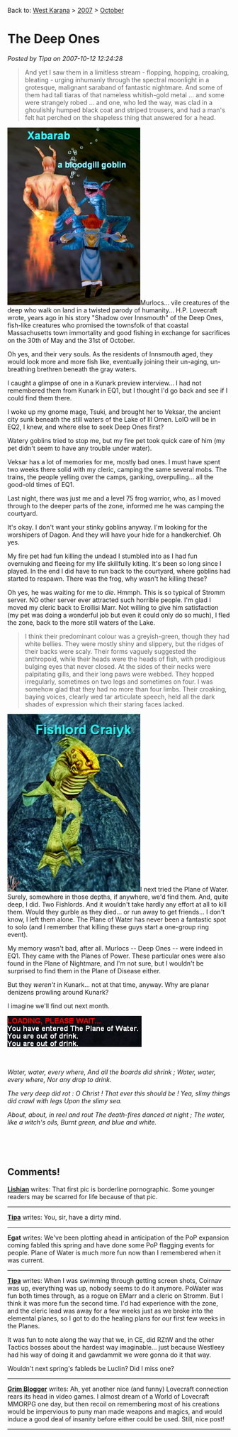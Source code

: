Back to: [West Karana](/posts/westkarana.md) > [2007](/posts/2007/westkarana.md) > [October](./westkarana.md)
# The Deep Ones

*Posted by Tipa on 2007-10-12 12:24:28*



> And yet I saw them in a limitless stream - flopping, hopping, croaking, bleating - urging inhumanly through the spectral moonlight in a grotesque, malignant saraband of fantastic nightmare. And some of them had tall tiaras of that nameless whitish-gold metal ... and some were strangely robed ... and one, who led the way, was clad in a ghoulishly humped black coat and striped trousers, and had a man's felt hat perched on the shapeless thing that answered for a head.


![](../../../uploads/2007/10/goblin.jpg)Murlocs... vile creatures of the deep who walk on land in a twisted parody of humanity... H.P. Lovecraft wrote, years ago in his story "Shadow over Innsmouth" of the Deep Ones, fish-like creatures who promised the townsfolk of that coastal Massachusetts town immortality and good fishing in exchange for sacrifices on the 30th of May and the 31st of October.

Oh yes, and their very souls. As the residents of Innsmouth aged, they would look more and more fish like, eventually joining their un-aging, un-breathing brethren beneath the gray waters.

I caught a glimpse of one in a Kunark preview interview... I had not remembered them from Kunark in EQ1, but I thought I'd go back and see if I could find them there.

I woke up my gnome mage, Tsuki, and brought her to Veksar, the ancient city sunk beneath the still waters of the Lake of Ill Omen. LoIO will be in EQ2, I knew, and where else to seek Deep Ones first?

Watery goblins tried to stop me, but my fire pet took quick care of him (my pet didn't seem to have any trouble under water).

Veksar has a lot of memories for me, mostly bad ones. I must have spent two weeks there solid with my cleric, camping the same several mobs. The trains, the people yelling over the camps, ganking, overpulling... all the good-old times of EQ1.

Last night, there was just me and a level 75 frog warrior, who, as I moved through to the deeper parts of the zone, informed me he was camping the courtyard.

It's okay. I don't want your stinky goblins anyway. I'm looking for the worshipers of Dagon. And they will have your hide for a handkerchief. Oh yes.

My fire pet had fun killing the undead I stumbled into as I had fun overnuking and fleeing for my life skillfully kiting. It's been so long since I played. In the end I did have to run back to the courtyard, where goblins had started to respawn. There was the frog, why wasn't he killing these?

Oh yes, he was waiting for me to *die*. Hmmph. This is so typical of Stromm server. NO other server ever attracted such horrible people. I'm glad I moved my cleric back to Erollisi Marr. Not willing to give him satisfaction (my pet was doing a wonderful job but even it could only do so much), I fled the zone, back to the more still waters of the Lake.

> I think their predominant colour was a greyish-green, though they had white bellies. They were mostly shiny and slippery, but the ridges of their backs were scaly. Their forms vaguely suggested the anthropoid, while their heads were the heads of fish, with prodigious bulging eyes that never closed. At the sides of their necks were palpitating gills, and their long paws were webbed. They hopped irregularly, sometimes on two legs and sometimes on four. I was somehow glad that they had no more than four limbs. Their croaking, baying voices, clearly wed tar articulate speech, held all the dark shades of expression which their staring faces lacked.


![](../../../uploads/2007/10/fishlord.jpg)I next tried the Plane of Water. Surely, somewhere in those depths, if anywhere, we'd find them. And, quite deep, I did. Two Fishlords. And it wouldn't take hardly any effort at all to kill them. Would they gurble as they died... or run away to get friends... I don't know, I left them alone. The Plane of Water has never been a fantastic spot to solo (and I remember that killing these guys start a one-group ring event).

My memory wasn't bad, after all. Murlocs -- Deep Ones -- were indeed in EQ1. They came with the Planes of Power. These particular ones were also found in the Plane of Nightmare, and I'm not sure, but I wouldn't be surprised to find them in the Plane of Disease either.

But they *weren't* in Kunark... not at that time, anyway. Why are planar denizens prowling around Kunark?

I imagine we'll find out next month.
 


![](../../../uploads/2007/10/outofdrink.gif)


 



*Water, water, every where,
And all the boards did shrink ;
Water, water, every where,
Nor any drop to drink.*

*The very deep did rot : O Christ !
That ever this should be !
Yea, slimy things did crawl with legs
Upon the slimy sea.*

*About, about, in reel and rout*
 *The death-fires danced at night ;*
 *The water, like a witch's oils,*
*Burnt green, and blue and white.*
 


 


 








## Comments!

**[Lishian](http://lishian.wordpress.com)** writes: That first pic is borderline pornographic. Some younger readers may be scarred for life because of that pic.

---

**[Tipa](https://chasingdings.com)** writes: You, sir, have a dirty mind.

---

**Egat** writes: We've been plotting ahead in anticipation of the PoP expansion coming fabled this spring and have done some PoP flagging events for people. Plane of Water is much more fun now than I remembered when it was current.

---

**[Tipa](https://chasingdings.com)** writes: When I was swimming through getting screen shots, Coirnav was up, everything was up, nobody seems to do it anymore. PoWater was fun both times through, as a rogue on EMarr and a cleric on Stromm. But I think it was more fun the second time. I'd had experience with the zone, and the cleric lead was away for a few weeks just as we broke into the elemental planes, so I got to do the healing plans for our first few weeks in the Planes.

It was fun to note along the way that we, in CE, did RZtW and the other Tactics bosses about the hardest way imaginable... just because Westleey had his way of doing it and gawdammit we were gonna do it that way.

Wouldn't next spring's fableds be Luclin? Did I miss one?

---

**[Grim Blogger](http://grimreviews.blogspot.com)** writes: Ah, yet another nice (and funny) Lovecraft connection rears its head in video games. I almost dream of a World of Lovecraft MMORPG one day, but then recoil on remembering most of his creations would be impervious to puny man made weapons and magics, and would induce a good deal of insanity before either could be used. Still, nice post!

---

